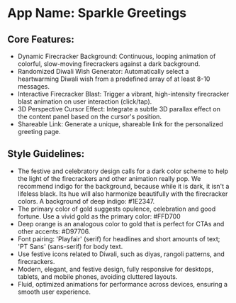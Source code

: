 # **App Name**: Sparkle Greetings

## Core Features:

- Dynamic Firecracker Background: Continuous, looping animation of colorful, slow-moving firecrackers against a dark background.
- Randomized Diwali Wish Generator: Automatically select a heartwarming Diwali wish from a predefined array of at least 8-10 messages.
- Interactive Firecracker Blast: Trigger a vibrant, high-intensity firecracker blast animation on user interaction (click/tap).
- 3D Perspective Cursor Effect: Integrate a subtle 3D parallax effect on the content panel based on the cursor's position.
- Shareable Link: Generate a unique, shareable link for the personalized greeting page.

## Style Guidelines:

- The festive and celebratory design calls for a dark color scheme to help the light of the firecrackers and other animation really pop. We recommend indigo for the background, because while it is dark, it isn't a lifeless black. Its hue will also harmonize beautifully with the firecracker colors. A background of deep indigo: #1E2347.
- The primary color of gold suggests opulence, celebration and good fortune. Use a vivid gold as the primary color: #FFD700
- Deep orange is an analogous color to gold that is perfect for CTAs and other accents: #D97706.
- Font pairing: 'Playfair' (serif) for headlines and short amounts of text; 'PT Sans' (sans-serif) for body text.
- Use festive icons related to Diwali, such as diyas, rangoli patterns, and firecrackers.
- Modern, elegant, and festive design, fully responsive for desktops, tablets, and mobile phones, avoiding cluttered layouts.
- Fluid, optimized animations for performance across devices, ensuring a smooth user experience.